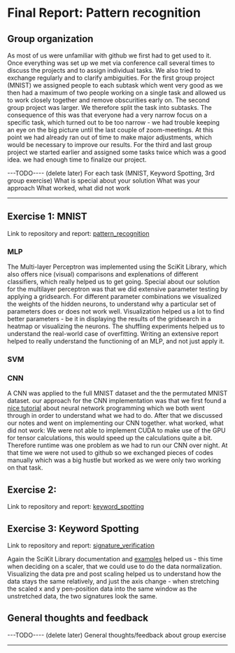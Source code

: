 # Final Report: Pattern recognition

## Group organization
As most of us were unfamiliar with github we first had to get used to it. Once everything was set up we met via conference call several times to discuss the projects and to assign individual tasks. We also tried to exchange regularly and to clarify ambiguities.
For the first group project (MNIST) we assigned people to each subtask which went very good as we then had a maximum of two people working on a single task and allowed us to work closely together and remove obscurities early on.
The second group project was larger. We therefore split the task into subtasks. The consequence of this was that everyone had a very narrow focus on a specific task, which turned out to be too narrow - we had trouble keeping an eye on the big picture until the last couple of zoom-meetings. At this point we had already ran out of time to make major adjustments, which would be necessary to improve our results.
For the third and last group project we started earlier and assigned some tasks twice which was a good idea. we had enough time to finalize our project. 


---TODO---- (delete later)
For each task (MNIST, Keyword Spotting, 3rd group exercise)
  What is special about your solution
  What was your approach
  What worked, what did not work
--- --------
## Exercise 1: MNIST
Link to repository and report: [pattern_recognition](https://github.com/hinderling/pattern_recognition)
### MLP
The Multi-layer Perceptron was implemented using the SciKit Library, which also offers nice (visual) comparisons and explenations of different classifiers, which really helped us to get going.
Special about our solution for the multilayer perceptron was that we did extensive parameter testing by applying a gridsearch. For different parameter combinations we visualized the weights of the hidden neurons, to understand why a particular set of parameters does or does not work well. Visualization helped us a lot to find better parameters - be it in displaying the results of the gridsearch in a heatmap or visualizing the neurons. The shuffling experiments helped us to understand the real-world case of overfitting. Writing an extensive report helped to really understand the functioning of an MLP, and not just apply it.

### SVM

### CNN
A CNN was applied to the full MNIST dataset and the the permutated MNIST dataset.
our approach for the CNN implementation was that we first found a [nice tutorial](https://deeplizard.com/learn/video/MasG7tZj-hw) about neural network programming which we both went through in order to understand what we had to do. After that we discussed our notes and went on implementing our CNN together.
what worked, what did not work: We were not able to implement CUDA to make use of the GPU for tensor calculations, this would speed up the calculations quite a bit. Therefore runtime was one problem as we had to run our CNN over night. At that time we were not used to github so we exchanged pieces of codes manually which was a big hustle but worked as we were only two working on that task.


## Exercise 2: 
Link to repository and report: [keyword_spotting](https://github.com/hinderling/keyword_spotting)

## Exercise 3: Keyword Spotting
Link to repository and report: [signature_verification](https://github.com/hinderling/signature_verification)

Again the SciKit Library documentation and [examples](https://scikit-learn.org/stable/auto_examples/preprocessing/plot_all_scaling.html) helped us - this time when deciding on a scaler, that we could use to do the data normalization. Visualizing the data pre and post scaling helped us to understand how the data stays the same relatively, and just the axis change - when stretching the scaled x and y pen-position data into the same window as the unstretched data, the two signatures look the same. 


## General thoughts and feedback
---TODO---- (delete later)
General thoughts/feedback about group exercise
---- --------
